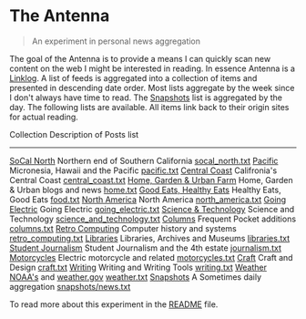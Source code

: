 
# The Antenna

> An experiment in personal news aggregation

The goal of the Antenna is to provide a means I can quickly scan new content on the web I might be interested in reading. In essence Antenna is a [Linklog](https://en.wikipedia.org/wiki/Linklog). A list of feeds is aggregated into a collection of items and presented in descending date order. Most lists aggregate by the week since I don't always have time to read. The [Snapshots](snapshots/) list is aggregated by the day. The following lists are available. All items link back to their origin sites for actual reading.

Collection                                          Description of Posts                                               list
---------------------------------                   --------------------------------------------------------------     --------------------------------
[SoCal North](socal_north.html)                     Northern end of Southern California                                [socal_north.txt](socal_north.txt)
[Pacific](pacific.html)                             Micronesia, Hawaii and the Pacific                                 [pacific.txt](pacific.txt)
[Central Coast](central_coast.html)                 Califronia's Central Coast                                         [central_coast.txt](central_coast.txt)
[Home, Garden & Urban Farm](home.html)              Home, Garden & Urban blogs and news                                [home.txt](home.txt)
[Good Eats, Healthy Eats](food.html)                Healthy Eats, Good Eats                                            [food.txt](foot.txt)
[North America](north_america.html)                 North America                                                      [north_america.txt](north_america.txt)
[Going Electric](going_electric.html)               Going Electric                                                     [going_electric.txt](going_electric.txt)
[Science & Technology](science_and_technolgy.html)  Science and Technology                                             [science_and_technology.txt](science_and_technology.txt)
[Columns](columns.html)                             Frequent Pocket additions                                          [columns.txt](columns.txt)
[Retro Computing](retro_computing.html)             Computer history and systems                                       [retro_computing.txt](retro_computing.txt)
[Libraries](libraries.html)                         Libraries, Archives and Museums                                    [libraries.txt](libraries.txt)
[Student Journalism](journalism.html)               Student Journalism and the 4th estate                              [journalism.txt](journalism.txt)
[Motorcycles](motorcycles.html)                     Electric motorcycle and related                                    [motorcycles.txt](motorcycles.txt)
[Craft](craft.html)                                 Craft and Design                                                   [craft.txt](craft.txt)
[Writing](writing.html)                             Writing and Writing Tools                                          [writing.txt](writing.txt)
[Weather](weather.html)                             [NOAA's](https://noaa.gov) and [weather.gov](https://weather.gov)  [weather.txt](weather.txt)
[Snapshots](snapshots/)                             A Sometimes daily aggregation                                      [snapshots/news.txt](snapshots/news.txt)


To read more about this experiment in the [README](README.md) file.

